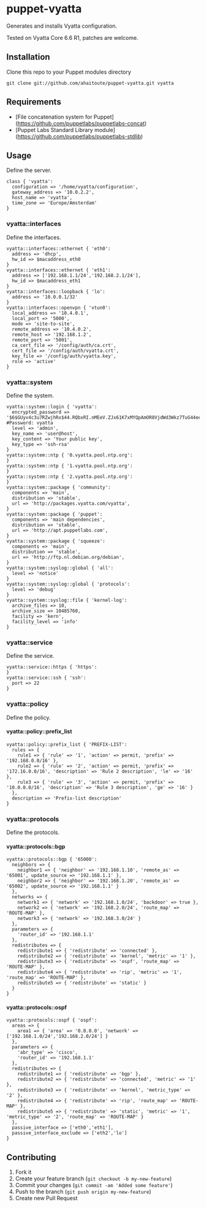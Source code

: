 puppet-vyatta
=============

Generates and installs Vyatta configuration.

Tested on Vyatta Core 6.6 R1, patches are welcome.

## Installation

Clone this repo to your Puppet modules directory

    git clone git://github.com/ahaitoute/puppet-vyatta.git vyatta

## Requirements

* [File concatenation system for Puppet] (https://github.com/puppetlabs/puppetlabs-concat)
* [Puppet Labs Standard Library module] (https://github.com/puppetlabs/puppetlabs-stdlib)

## Usage

Define the server.

    class { 'vyatta':
      configuration => '/home/vyatta/configuration',
      gateway_address => '10.0.2.2',
      host_name => 'vyatta',
      time_zone => 'Europe/Amsterdam'
    }

### vyatta::interfaces

Define the interfaces.

    vyatta::interfaces::ethernet { 'eth0':
      address => 'dhcp',
      hw_id => $macaddress_eth0
    }
    vyatta::interfaces::ethernet { 'eth1':
      address => ['192.168.1.1/24','192.168.2.1/24'],
      hw_id => $macaddress_eth1
    }
    vyatta::interfaces::loopback { 'lo':
      address => '10.0.0.1/32'
    }
    vyatta::interfaces::openvpn { 'vtun0':
      local_address => '10.4.0.1',
      local_port => '5000',
      mode => 'site-to-site',
      remote_address => '10.4.0.2',
      remote_host => '192.168.1.2',
      remote_port => '5001',
      ca_cert_file => '/config/auth/ca.crt',
      cert_file => '/config/auth/vyatta.crt',
      key_file => '/config/auth/vyatta.key',
      role => 'active'
    }

### vyatta::system

Define the system.

    vyatta::system::login { 'vyatta':
      encrypted_password => '$6$GUyv4c3u7RZwjhRx$44.RQbxRI.nMEeV.ZJx61K7xMYQpAmOR8VjdWd3Wkz7TuG44eeygBoG2u9B3Jv8Cbfr0i.JTTwnrC5MDUkclI/', #Password: vyatta
      level => 'admin',
      key_name => 'user@host',
      key_content => 'Your public key',
      key_type => 'ssh-rsa'
    }
    vyatta::system::ntp { '0.vyatta.pool.ntp.org':
    }
    vyatta::system::ntp { '1.vyatta.pool.ntp.org':
    }
    vyatta::system::ntp { '2.vyatta.pool.ntp.org':
    }
    vyatta::system::package { 'community':
      components => 'main',
      distribution => 'stable',
      url => 'http://packages.vyatta.com/vyatta',
    }
    vyatta::system::package { 'puppet':
      components => 'main dependencies',
      distribution => 'stable',
      url => 'http://apt.puppetlabs.com',
    }
    vyatta::system::package { 'squeeze':
      components => 'main',
      distribution => 'stable',
      url => 'http://ftp.nl.debian.org/debian',
    }
    vyatta::system::syslog::global { 'all':
      level => 'notice'
    }
    vyatta::system::syslog::global { 'protocols':
      level => 'debug'
    }
    vyatta::system::syslog::file { 'kernel-log':
      archive_files => 10,
      archive_size => 10485760,
      facility => 'kern',
      facility_level => 'info'
    }

### vyatta::service

Define the service.

    vyatta::service::https { 'https':
    }
    vyatta::service::ssh { 'ssh':
      port => 22
    }

### vyatta::policy

Define the policy.

#### vyatta::policy::prefix_list

    vyatta::policy::prefix_list { 'PREFIX-LIST':
      rules => {
        rule1 => { 'rule' => '1', 'action' => permit, 'prefix' => '192.168.0.0/16' },
        rule2 => { 'rule' => '2', 'action' => permit, 'prefix' => '172.16.0.0/16', 'description' => 'Rule 2 description', 'le' => '16' },
        rule3 => { 'rule' => '3', 'action' => permit, 'prefix' => '10.0.0.0/16', 'description' => 'Rule 3 description', 'ge' => '16' }
      },
      description => 'Prefix-list description'
    }

### vyatta::protocols

Define the protocols.

#### vyatta::protocols::bgp

    vyatta::protocols::bgp { '65000':
      neighbors => {
        neighbor1 => { 'neighbor' => '192.168.1.10', 'remote_as' => '65001', update_source => '192.168.1.1' },
        neighbor2 => { 'neighbor' => '192.168.1.20', 'remote_as' => '65002', update_source => '192.168.1.1' }
      },
      networks => {
        network1 => { 'network' => '192.168.1.0/24', 'backdoor' => true },
        network2 => { 'network' => '192.168.2.0/24', 'route_map' => 'ROUTE-MAP' },
        network3 => { 'network' => '192.168.3.0/24' }
      },
      parameters => {
        'router_id' => '192.168.1.1'
      },
      redistributes => {
        redistribute1 => { 'redistribute' => 'connected' },
        redistribute2 => { 'redistribute' => 'kernel', 'metric' => '1' },
        redistribute3 => { 'redistribute' => 'ospf', 'route_map' => 'ROUTE-MAP' },
        redistribute4 => { 'redistribute' => 'rip', 'metric' => '1', 'route_map' => 'ROUTE-MAP' },
        redistribute5 => { 'redistribute' => 'static' }
      }
    }

#### vyatta::protocols::ospf

    vyatta::protocols::ospf { 'ospf':
      areas => {
        area1 => { 'area' => '0.0.0.0', 'network' => ['192.168.1.0/24','192.168.2.0/24'] }
      },
      parameters => {
        'abr_type' => 'cisco',
        'router_id' => '192.168.1.1'
      },
      redistributes => {
        redistribute1 => { 'redistribute' => 'bgp' },
        redistribute2 => { 'redistribute' => 'connected', 'metric' => '1' },
        redistribute3 => { 'redistribute' => 'kernel', 'metric_type' => '2' },
        redistribute4 => { 'redistribute' => 'rip', 'route_map' => 'ROUTE-MAP' },
        redistribute5 => { 'redistribute' => 'static', 'metric' => '1', 'metric_type' => '2', 'route_map' => 'ROUTE-MAP' }
      },
      passive_interface => ['eth0','eth1'],
      passive_interface_exclude => ['eth2','lo']
    }

## Contributing

1. Fork it
2. Create your feature branch (`git checkout -b my-new-feature`)
3. Commit your changes (`git commit -am 'Added some feature'`)
4. Push to the branch (`git push origin my-new-feature`)
5. Create new Pull Request
